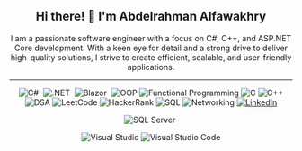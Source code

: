 <div align="center">

 ## Hi there! 👋 I'm Abdelrahman Alfawakhry
 
</div>

<div align="center">

I am a passionate software engineer with a focus on C#, C++, and ASP.NET Core development. With a keen eye for detail and a strong drive to deliver high-quality solutions, I strive to create efficient, scalable, and user-friendly applications.

<hr/>

![C#](https://img.shields.io/badge/c%23-%23239120.svg?style=for-the-badge&logo=c-sharp&logoColor=white)&nbsp;
![.NET](https://img.shields.io/badge/-.NET-05122A?style=for-the-badge&logo=Dotnet&color=410acc)&nbsp;
![Blazor](https://img.shields.io/badge/-Blazor-05122A?style=for-the-badge&logo=blazor&color=6541bf)&nbsp;
![OOP](https://img.shields.io/badge/Object--Oriented%20Programming-FFA500?style=for-the-badge)
![Functional Programming](https://img.shields.io/badge/Functional%20Programming-8B0000?style=for-the-badge)
![C](https://img.shields.io/badge/C-00599C?style=for-the-badge&logo=c&logoColor=white)
![C++](https://img.shields.io/badge/C++-00599C?style=for-the-badge&logo=c%2B%2B&logoColor=white)
![DSA](https://img.shields.io/badge/Data%20Structures%20%26%20Algorithms-008000?style=for-the-badge)
![LeetCode](https://img.shields.io/badge/LeetCode-FFA116?style=for-the-badge&logo=leetcode&logoColor=black)
![HackerRank](https://img.shields.io/badge/HackerRank-2EC866?style=for-the-badge&logo=hackerrank&logoColor=white)
![SQL](https://img.shields.io/badge/SQL-FF5722?style=for-the-badge&logo=sql&logoColor=white)
![Networking](https://img.shields.io/badge/Networking-007ACC?style=for-the-badge&logo=cisco&logoColor=white)
[![LinkedIn](https://img.shields.io/badge/Connect%20with%20me%20on%20LinkedIn-0077B5?style=for-the-badge&logo=linkedin&logoColor=white)](https://www.linkedin.com/in/alfawakhri)

</div>

<div align="center">

![SQL Server](https://img.shields.io/badge/Microsoft%20SQL%20Server-CC2927?style=for-the-badge&logo=microsoft%20sql%20server&logoColor=white)&nbsp;

</div>

<div align="center">

![Visual Studio](https://img.shields.io/badge/Visual%20Studio-5C2D91.svg?style=for-the-badge&logo=visual-studio&logoColor=white)
![Visual Studio Code](https://img.shields.io/badge/Visual%20Studio%20Code-0078d7.svg?style=for-the-badge&logo=visual-studio-code&logoColor=white)

</div>
